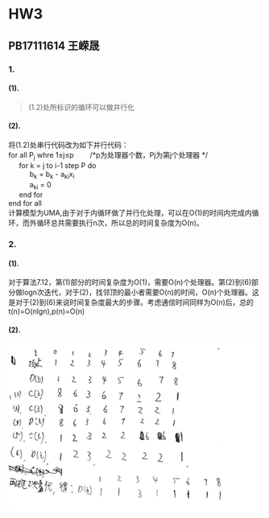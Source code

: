 # HW3
## PB17111614 王嵘晟
### 1.
#### (1).
>(1.2)处所标识的循环可以做并行化
#### (2).
将(1.2)处串行代码改为如下并行代码：  
for all P<sub>j</sub> whre 1&le;j&le;p  &emsp;&emsp;/*p为处理器个数，Pj为第j个处理器 */  
&ensp;&emsp;for k = j to i-1 step P do  
&ensp;&emsp;&ensp;&emsp;b<sub>k</sub> = b<sub>k</sub> - a<sub>ki</sub>x<sub>i</sub>  
&ensp;&emsp;&ensp;&emsp;a<sub>ki</sub> = 0  
&ensp;&emsp;end for  
end for all  
计算模型为UMA,由于对于内循环做了并行化处理，可以在O(1)的时间内完成内循环，而外循环总共需要执行n次，所以总的时间复杂度为O(n)。
### 2.
#### (1).
对于算法7.12，第(1)部分的时间复杂度为O(1)，需要O(n)个处理器。第(2)到(6)部分做logn次迭代，对于(2)，找邻顶的最小者需要O(n)的时间，O(n)个处理器。这是对于(2)到(6)来说时间复杂度最大的步骤。考虑通信时间同样为O(n)后，总的t(n)=O(nlgn),p(n)=O(n)  
#### (2).
![](1.jpg)